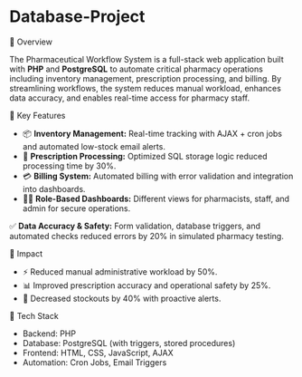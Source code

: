 # Database-Project
🔹 Overview

The Pharmaceutical Workflow System is a full-stack web application built with **PHP** and **PostgreSQL** to automate critical pharmacy operations including inventory management, prescription processing, and billing. By streamlining workflows, the system reduces manual workload, enhances data accuracy, and enables real-time access for pharmacy staff.


🔹 Key Features

* 📦 **Inventory Management:** Real-time tracking with AJAX + cron jobs and automated low-stock email alerts.
* 💊 **Prescription Processing:** Optimized SQL storage logic reduced processing time by 30%.
* 💳 **Billing System:** Automated billing with error validation and integration into dashboards.
* 👨‍⚕️ **Role-Based Dashboards:** Different views for pharmacists, staff, and admin for secure operations.

✅ **Data Accuracy & Safety:** Form validation, database triggers, and automated checks reduced errors by 20% in simulated pharmacy testing.


🔹 Impact

* ⚡ Reduced manual administrative workload by 50%.
* 📊 Improved prescription accuracy and operational safety by 25%.
* 🔔 Decreased stockouts by 40% with proactive alerts.

🔹 Tech Stack

* Backend: PHP
* Database: PostgreSQL (with triggers, stored procedures)
* Frontend: HTML, CSS, JavaScript, AJAX
* Automation: Cron Jobs, Email Triggers
